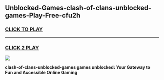 
## Unblocked-Games-clash-of-clans-unblocked-games-Play-Free-cfu2h
<h3>
<a href="https://premium76.site?title=clash-of-clans-unblocked-games&ref=12A">CLICK TO PLAY</a></h3>
<hr>

<h3>
<a href="https://premium76.site?title=clash-of-clans-unblocked-games&ref=12A">CLICK 2 PLAY</a>
  
</h3>

<a href="https://premium76.site?title=clash-of-clans-unblocked-games&ref=12A"><img src="https://clearcache.store/games.png"></a>


**clash-of-clans-unblocked-games games unblocked: Your Gateway to Fun and Accessible Online Gaming**
